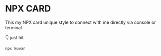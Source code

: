 # NPX CARD
This my NPX card unique style to connect with me directly via console or terminal

👇 just hit 
```bash
npx kuwar
```
